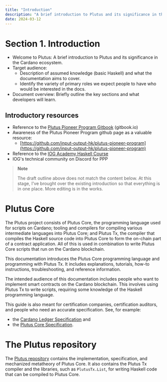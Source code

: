 ```yaml
---
title: "Introduction"
description: "A brief introduction to Plutus and its significance in the Cardano ecosystem"
date: 2024-03-12
---
```


# Section 1. Introduction

- Welcome to Plutus: A brief introduction to Plutus and its significance in the Cardano ecosystem.
- Target audience: 
	- Description of assumed knowledge (basic Haskell) and what the documentation aims to cover.
	- Identify the variety of primary roles we expect people to have who would be interested in the docs. 
- Document overview: Briefly outline the key sections and what developers will learn.

## Introductory resources
- Reference to the [Plutus Pioneer Program Gitbook](https://iog-academy.gitbook.io/plutus-pioneers-program-fourth-cohort/) (gitbook.io)
- Awareness of the Plutus Pioneer Program github page as a valuable resource: 
	- [https://github.com/input-output-hk/plutus-pioneer-program](https://github.com/input-output-hk/plutus-pioneer-program)
- Reference to the [IOG Academy Haskell Course](https://www.youtube.com/playlist?list=PLNEK_Ejlx3x1D9Vq5kqeC3ZDEP7in4dqb)
- IOG's technical community on Discord for PPP

> **Note** 
> 
> The draft outline above does not match the content below. At this stage, I've brought over the existing introduction so that everything is in one place. More editing is in the works. 

# Plutus Core

The Plutus project consists of Plutus Core, the programming language used for scripts on Cardano; tooling and compilers for compiling various intermediate languages into Plutus Core; and Plutus Tx, the compiler that compiles the Haskell source code into Plutus Core to form the on-chain part of a contract application. 
All of this is used in combination to write Plutus Core scripts that run on the Cardano blockchain.

This documentation introduces the Plutus Core programming language and programming with Plutus Tx. 
It includes explanations, tutorials, how-to instructions, troubleshooting, and reference information.

The intended audience of this documentation includes people who want to implement smart contracts on the Cardano blockchain. 
This involves using Plutus Tx to write scripts, requiring some knowledge of the Haskell programming language.

This guide is also meant for certification companies, certification auditors, and people who need an accurate specification. 
See, for example:

- the [Cardano Ledger Specification](https://github.com/IntersectMBO/cardano-ledger#cardano-ledger) and
- the [Plutus Core Specification](https://github.com/IntersectMBO/plutus#specifications-and-design).

# The Plutus repository

The [Plutus repository](https://github.com/IntersectMBO/plutus) contains the implementation, specification, and mechanized metatheory of Plutus Core. 
It also contains the Plutus Tx compiler and the libraries, such as `PlutusTx.List`, for writing Haskell code that can be compiled to Plutus Core.
